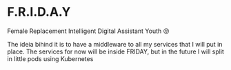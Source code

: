 # F.R.I.D.A.Y

Female Replacement Intelligent Digital Assistant Youth 😝

The ideia bihind it is to have a middleware to all my services that I will put in place. The services for now will be inside FRIDAY, but in the future I will split in little pods using Kubernetes
